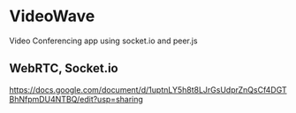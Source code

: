 # VideoWave
Video Conferencing app using socket.io and peer.js

## WebRTC, Socket.io
https://docs.google.com/document/d/1uptnLY5h8t8LJrGsUdprZnQsCf4DGTBhNfpmDU4NTBQ/edit?usp=sharing
